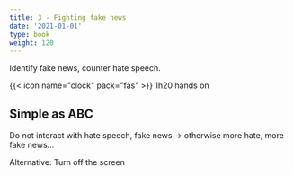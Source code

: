 ```yaml
---
title: 3 - Fighting fake news
date: '2021-01-01'
type: book
weight: 120
---
```


Identify fake news, counter hate speech.

<!--more-->

{{< icon name="clock" pack="fas" >}} 1h20 hands on

## Simple as ABC

Do not interact with hate speech, fake news -> otherwise more hate, more fake news...

Alternative: Turn off the screen
